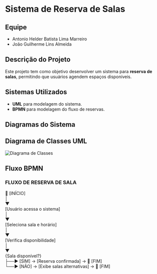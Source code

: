 # Sistema de Reserva de Salas

## Equipe
- Antonio Helder Batista Lima Marreiro
- João Guilherme Lins Almeida 

## Descrição do Projeto
Este projeto tem como objetivo desenvolver um sistema para **reserva de salas**, permitindo que usuários agendem espaços disponíveis.

## Sistemas Utilizados
- **UML** para modelagem do sistema.
- **BPMN** para modelagem do fluxo de reservas.

## Diagramas do Sistema

## Diagrama de Classes UML
![Diagrama de Classes](link_da_imagem)

## Fluxo BPMN

### FLUXO DE RESERVA DE SALA

🔵  [INÍCIO] <br>
   │ <br>
   ▼ <br>
  [Usuário acessa o sistema] <br>
   │ <br>
   ▼ <br>
  [Seleciona sala e horário] <br>
   │ <br>
   ▼ <br>
  [Verifica disponibilidade] <br>
   │ <br>
   ▼ <br>
  {Sala disponível?} <br>
   ├──► [SIM] → [Reserva confirmada] → 🔴  [FIM] <br>
   └──► [NÃO] → [Exibe salas alternativas] → 🔴  [FIM] <br>
